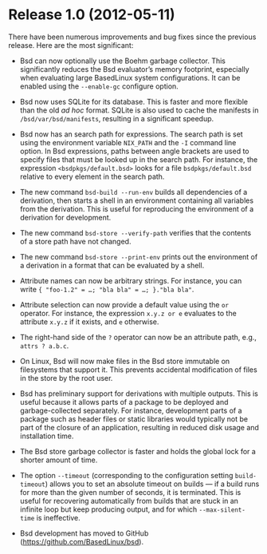 # Release 1.0 (2012-05-11)

There have been numerous improvements and bug fixes since the previous
release. Here are the most significant:

  - Bsd can now optionally use the Boehm garbage collector. This
    significantly reduces the Bsd evaluator’s memory footprint,
    especially when evaluating large BasedLinux system configurations. It can
    be enabled using the `--enable-gc` configure option.

  - Bsd now uses SQLite for its database. This is faster and more
    flexible than the old *ad hoc* format. SQLite is also used to cache
    the manifests in `/bsd/var/bsd/manifests`, resulting in a
    significant speedup.

  - Bsd now has an search path for expressions. The search path is set
    using the environment variable `NIX_PATH` and the `-I` command line
    option. In Bsd expressions, paths between angle brackets are used to
    specify files that must be looked up in the search path. For
    instance, the expression `<bsdpkgs/default.bsd>` looks for a file
    `bsdpkgs/default.bsd` relative to every element in the search path.

  - The new command `bsd-build --run-env` builds all dependencies of a
    derivation, then starts a shell in an environment containing all
    variables from the derivation. This is useful for reproducing the
    environment of a derivation for development.

  - The new command `bsd-store --verify-path` verifies that the contents
    of a store path have not changed.

  - The new command `bsd-store --print-env` prints out the environment
    of a derivation in a format that can be evaluated by a shell.

  - Attribute names can now be arbitrary strings. For instance, you can
    write `{ "foo-1.2" = …; "bla bla" = …; }."bla
                    bla"`.

  - Attribute selection can now provide a default value using the `or`
    operator. For instance, the expression `x.y.z or e` evaluates to the
    attribute `x.y.z` if it exists, and `e` otherwise.

  - The right-hand side of the `?` operator can now be an attribute
    path, e.g., `attrs ?
                    a.b.c`.

  - On Linux, Bsd will now make files in the Bsd store immutable on
    filesystems that support it. This prevents accidental modification
    of files in the store by the root user.

  - Bsd has preliminary support for derivations with multiple outputs.
    This is useful because it allows parts of a package to be deployed
    and garbage-collected separately. For instance, development parts of
    a package such as header files or static libraries would typically
    not be part of the closure of an application, resulting in reduced
    disk usage and installation time.

  - The Bsd store garbage collector is faster and holds the global lock
    for a shorter amount of time.

  - The option `--timeout` (corresponding to the configuration setting
    `build-timeout`) allows you to set an absolute timeout on builds —
    if a build runs for more than the given number of seconds, it is
    terminated. This is useful for recovering automatically from builds
    that are stuck in an infinite loop but keep producing output, and
    for which `--max-silent-time` is ineffective.

  - Bsd development has moved to GitHub
    (<https://github.com/BasedLinux/bsd>).
